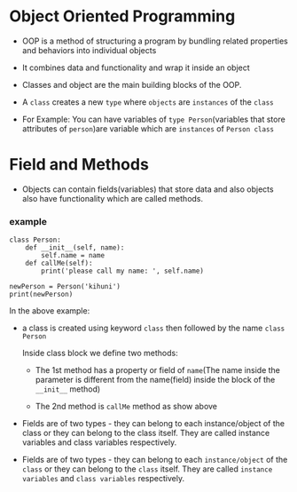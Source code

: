 # Object Oriented Programming

- OOP  is a method of structuring a program by bundling related properties and behaviors into individual objects
- It combines data and functionality and wrap it inside an object

- Classes and object are the main building blocks of the OOP.
- A `class` creates a new `type` where `objects` are `instances` of the `class`
- For Example:
    You can have variables of `type Person`(variables that store attributes of `person`)are variable which are `instances` of `Person class`

# Field and Methods

- Objects can contain fields(variables) that store data and also objects also have functionality which are called methods.

### example

```
class Person:
    def __init__(self, name):
        self.name = name
    def callMe(self):
        print('please call my name: ', self.name)

newPerson = Person('kihuni')
print(newPerson)

```
  In the above example:
  
 - a class is created using keyword `class` then followed by the name `class Person`
    
    Inside class block we define two methods:
    
      - The 1st method has a property or field of `name`(The name inside the parameter is different from the name(field) inside the block of the `__init__` method)
        
      - The 2nd method is `callMe` method as show above

- Fields are of two types - they can belong to each instance/object of the class or they can belong to the class itself. They are called instance variables and class variables respectively.

- Fields are of two types - they can belong to each `instance/object` of the `class` or they can belong to the `class` itself. They are called `instance variables` and `class variables` respectively.

